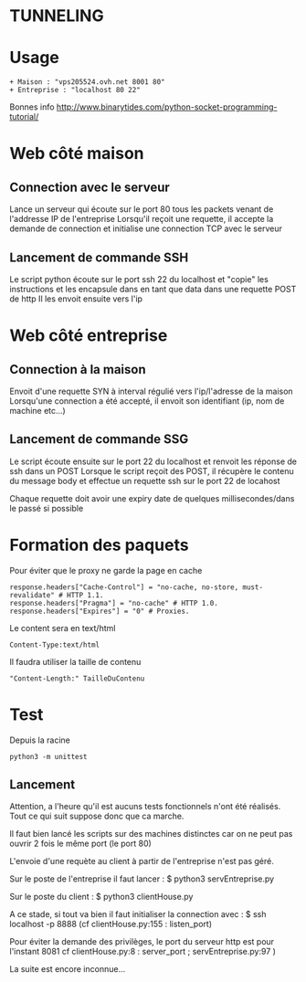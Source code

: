 # TUNNELING

# Usage
    + Maison : "vps205524.ovh.net 8001 80"
    + Entreprise : "localhost 80 22"
 

Bonnes info
http://www.binarytides.com/python-socket-programming-tutorial/

# Web côté maison
## Connection avec le serveur
Lance un serveur qui écoute sur le port 80 tous les packets venant de l'addresse IP de l'entreprise
Lorsqu'il reçoit une requette, il accepte la demande de connection et initialise une connection TCP avec le serveur

## Lancement de commande SSH 
Le script python écoute sur le port ssh 22 du localhost et "copie" les instructions et les encapsule dans en tant que data dans une requette POST de http
Il les envoit ensuite vers l'ip

# Web côté entreprise
## Connection à la maison
Envoit d'une requette SYN à interval régulié vers l'ip/l'adresse de la maison
Lorsqu'une connection a été accepté, il envoit son identifiant (ip, nom de machine etc...)

## Lancement de commande SSG
Le script écoute ensuite sur le port 22 du localhost et renvoit les réponse de ssh dans un POST
Lorsque le script reçoit des POST, il récupère le contenu du message body et effectue un requette ssh sur le port 22 de locahost

Chaque requette doit avoir une expiry date de quelques millisecondes/dans le passé si possible

# Formation des paquets
Pour éviter que le proxy ne garde la page en cache
```
response.headers["Cache-Control"] = "no-cache, no-store, must-revalidate" # HTTP 1.1.
response.headers["Pragma"] = "no-cache" # HTTP 1.0.
response.headers["Expires"] = "0" # Proxies.
```
Le content sera en text/html
```
Content-Type:text/html
```
Il faudra utiliser la taille de contenu
```
"Content-Length:" TailleDuContenu 
```

# Test
Depuis la racine
```
python3 -m unittest
```


## Lancement 
Attention, a l'heure qu'il est aucuns tests fonctionnels
n'ont été réalisés. Tout ce qui suit suppose donc que ca marche.

Il faut bien lancé les scripts sur des machines distinctes car
on ne peut pas ouvrir 2 fois le même port (le port 80)

L'envoie d'une requète au client à partir de l'entreprise n'est pas géré.


Sur le poste de l'entreprise il faut lancer : $ python3 servEntreprise.py

Sur le poste du client : $ python3 clientHouse.py

A ce stade, si tout va bien il faut initialiser la connection avec :
    $ ssh localhost -p 8888   (cf clientHouse.py:155 : listen_port)

Pour éviter la demande des privilèges, le port du serveur http  est pour l'instant 8081 cf clientHouse.py:8 : server_port ; servEntreprise.py:97 )

La suite est encore inconnue...

